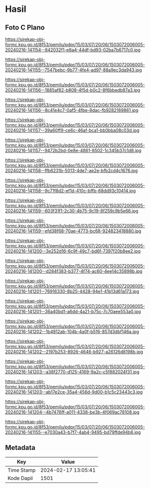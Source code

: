 # Hasil

## Foto C Plano

https://sirekap-obj-formc.kpu.go.id/8f53/pemilu/pdpr/15/03/07/20/06/1503072006005-20240216-141154--842032f1-e8a4-44df-bd93-02ba7b6717c0.jpg

https://sirekap-obj-formc.kpu.go.id/8f53/pemilu/pdpr/15/03/07/20/06/1503072006005-20240216-141155--7547bebc-9b77-4fe4-ad97-88a9ec3da943.jpg

https://sirekap-obj-formc.kpu.go.id/8f53/pemilu/pdpr/15/03/07/20/06/1503072006005-20240216-141156--1885af82-b808-4f5d-b0c2-8f6bbedb87a3.jpg

https://sirekap-obj-formc.kpu.go.id/8f53/pemilu/pdpr/15/03/07/20/06/1503072006005-20240216-141156--8c41e4c7-0af5-4fbe-8dac-fb9282169861.jpg

https://sirekap-obj-formc.kpu.go.id/8f53/pemilu/pdpr/15/03/07/20/06/1503072006005-20240216-141157--39a60ff9-ce6c-46af-bca1-bb0bba08c03d.jpg

https://sirekap-obj-formc.kpu.go.id/8f53/pemilu/pdpr/15/03/07/20/06/1503072006005-20240216-141157--9472b2bd-0e8e-4861-8502-1c345b37c1d8.jpg

https://sirekap-obj-formc.kpu.go.id/8f53/pemilu/pdpr/15/03/07/20/06/1503072006005-20240216-141158--ffb6231b-5013-4de7-ae2e-bfb2cd4c1676.jpg

https://sirekap-obj-formc.kpu.go.id/8f53/pemilu/pdpr/15/03/07/20/06/1503072006005-20240216-141158--9c71f8d2-ef1d-410c-bffb-68dd93c10414.jpg

https://sirekap-obj-formc.kpu.go.id/8f53/pemilu/pdpr/15/03/07/20/06/1503072006005-20240216-141159--603f31f1-2c30-4b75-9c19-8f259c9b5e66.jpg

https://sirekap-obj-formc.kpu.go.id/8f53/pemilu/pdpr/15/03/07/20/06/1503072006005-20240216-141159--efd38f68-70ae-4773-bc68-924823418880.jpg

https://sirekap-obj-formc.kpu.go.id/8f53/pemilu/pdpr/15/03/07/20/06/1503072006005-20240216-141200--3e252d16-6c9f-49c7-bd6f-7397f20b8ee2.jpg

https://sirekap-obj-formc.kpu.go.id/8f53/pemilu/pdpr/15/03/07/20/06/1503072006005-20240216-141200--d284f383-b377-4f74-ac60-4ee14c35898b.jpg

https://sirekap-obj-formc.kpu.go.id/8f53/pemilu/pdpr/15/03/07/20/06/1503072006005-20240216-141201--76916330-8b25-4428-94e1-41b13d61a173.jpg

https://sirekap-obj-formc.kpu.go.id/8f53/pemilu/pdpr/15/03/07/20/06/1503072006005-20240216-141201--36a40bd1-a6dd-4a21-b75c-7c70aee553a0.jpg

https://sirekap-obj-formc.kpu.go.id/8f53/pemilu/pdpr/15/03/07/20/06/1503072006005-20240216-141202--1b4812ab-104b-4a0f-b516-857d3dbf146a.jpg

https://sirekap-obj-formc.kpu.go.id/8f53/pemilu/pdpr/15/03/07/20/06/1503072006005-20240216-141202--2197b253-8926-4646-b927-a26126d8198b.jpg

https://sirekap-obj-formc.kpu.go.id/8f53/pemilu/pdpr/15/03/07/20/06/1503072006005-20240216-141203--a38f2770-d125-4169-9a2c-c5f882024f31.jpg

https://sirekap-obj-formc.kpu.go.id/8f53/pemilu/pdpr/15/03/07/20/06/1503072006005-20240216-141203--ab17e2ce-35a4-456d-9d00-b1c5c23443c3.jpg

https://sirekap-obj-formc.kpu.go.id/8f53/pemilu/pdpr/15/03/07/20/06/1503072006005-20240216-141204--4b7476ff-a011-4338-be3b-4f069ac78108.jpg

https://sirekap-obj-formc.kpu.go.id/8f53/pemilu/pdpr/15/03/07/20/06/1503072006005-20240216-141155--e7030a43-b7f7-4ab4-9495-bd79ffde94b6.jpg


## Metadata

| Key        | Value               |
| ---------- | ------------------- |
| Time Stamp | 2024-02-17 13:05:41 |
| Kode Dapil | 1501                |



